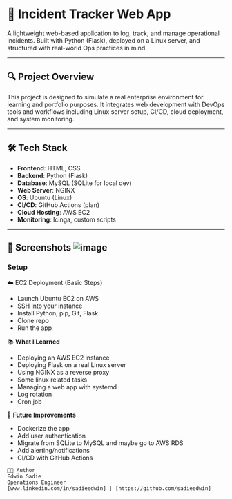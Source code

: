 # 🚨 Incident Tracker Web App

A lightweight web-based application to log, track, and manage operational incidents. Built with Python (Flask), deployed on a Linux server, and structured with real-world Ops practices in mind.

---

## 🔍 Project Overview

This project is designed to simulate a real enterprise environment for learning and portfolio purposes. It integrates web development with DevOps tools and workflows including Linux server setup, CI/CD, cloud deployment, and system monitoring.

---

## 🛠️ Tech Stack

- **Frontend**: HTML, CSS
- **Backend**: Python (Flask)
- **Database**: MySQL (SQLite for local dev)
- **Web Server**: NGINX
- **OS**: Ubuntu (Linux)
- **CI/CD**: GitHub Actions (plan)
- **Cloud Hosting**: AWS EC2
- **Monitoring**: Icinga, custom scripts

---
📸 Screenshots
![image](https://github.com/user-attachments/assets/aa08eb00-9595-43cf-80cc-7e66a6ee3306)
---

### Setup

☁️ EC2 Deployment (Basic Steps)
- Launch Ubuntu EC2 on AWS
- SSH into your instance
- Install Python, pip, Git, Flask
- Clone repo
- Run the app

📚 **What I Learned**
- Deploying an AWS EC2 instance
- Deploying Flask on a real Linux server
- Using NGINX as a reverse proxy
- Some linux related tasks
- Managing a web app with systemd
- Log rotation
- Cron job

🧭 **Future Improvements**
- Dockerize the app
- Add user authentication
- Migrate from SQLite to MySQL and maybe go to AWS RDS
- Add alerting/notifications
- CI/CD with GitHub Actions

```text
👨‍💻 Author
Edwin Sadie
Operations Engineer
[www.linkedin.com/in/sadieedwin] | [https://github.com/sadieedwin]
```
